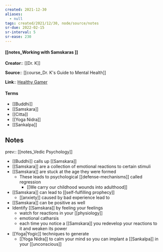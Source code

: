 ```yaml
---
created: 2021-12-30 
aliases:
  - null
tags: created/2021/12/30, node/source/notes
sr-due: 2022-02-15
sr-interval: 5
sr-ease: 230
---
```


#### [[notes_Working with Samskaras ]]
**Creator**:: [[Dr. K]]
 
**Source**:: [[course_Dr. K's Guide to Mental Health]]

**Link**:: [Healthy Gamer](https://coaching.healthygamer.gg/guide/lessons/working-with-samskaras)

#### Terms
- [[Buddhi]]
- [[Samskara]]
- [[Citta]]
- [[Yoga Nidra]]
- [[Sankalpa]]

## Notes
prev:: [[notes_Vedic Psychology]]
- [[Buddhi]] calls up [[Samskara]]
- [[Samskara]] are a collection of emotional reactions to certain stimuli
- [[Samskara]] are stuck at the age they were formed
	- These leads to psychological [[defense-mechanisms]] called regression
		- [[We carry our childhood wounds into adulthood]]
- [[Samskara]] can lead to [[self-fulfilling prophecy]]
	- [[anxiety]] caused by bad experience lead to 
- [[Samskara]] can be positive as well
- Identify [[Samskara]] by feeling your feelings
	- watch for reactions in your [[physiology]] 
	- emotional catharsis
	- each time you notice a [[Samskara]] you redevelop your reactions to it and weaken its power
- [[Yoga|Yogic]] techniques to generate 
	- [[Yoga Nidra]] to calm your mind so you can implant a [[Sankalpa]] in your [[unconscious]]
